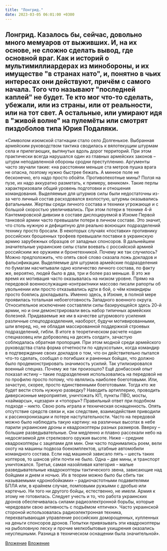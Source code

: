```yaml
---
title: "Лонгрид."
date: 2023-03-05 06:01:00 +0300
---
```


Лонгрид.
Казалось бы, сейчас, довольно много мемуаров от выживших. И, на их основе, не сложно сделать вывод, где основной враг. Как и историй о мультимиллиардерах из минобороны, и их имуществе "в странах нато", и, понятно в чьих интересах они действуют, причём с самого начала.
Того что называют "последней каплей" не будет. Те кто мог что-то сделать, убежали, или из страны, или от реальности, или на тот свет. А остальные, или умирают идя в "живой волне" на пулемёты или смотрят пиздоболов типа Юрия Подаляки.
-------------------
«Символом изюмской стагнации стало село Долгенькое.
Выбранная армейским руководством тактика сводилась к вялотекущим штурмам села и прилегающих, вытянутых вдоль дорог территорий.
При этом практически всегда нарушался один из главных армейских законов – штурм неподавленной обороны сродни преступлению.
Аргументы часто звучали такие: «на расстоянии меньше ста метров пушка врага не опасна, поэтому нужно быстрее бежать. А минное поле не бесконечно, его надо просто обойти.
Противопехотные мины? Ползя на пузе, их надо аккуратно разметать, к примеру, веником».
Такие перлы характеризовали общий уровень подготовки и отношения командования.
Выделяемые для штурмов силы были недостаточны из-за чего личный состав расходовался вхолостую, штурмы оказывались фатальными.
Жертвы среди личного состава и техники угрожающе и с большой скоростью увеличивались.
При этом потери в технике 4-й Кантемировской дивизии в составе дислоцируемой в Изюме Первой танковой армии часто превышали потери в личном составе.
Это значит, что столь нужную и дефицитную для реально воюющих подразделений технику просто бросали.
В некоторых случаях «поставки» противнику российских брошенных трофеев превышали поставки в украинскую армию зарубежных образцов от западных спонсоров.
В дальнейшем значительные украинские силы стали воевать с российской армией российским же оружием и бронетехникой.
Почему же так случилось? Можно предположить, что опять своё слово сказала ложь докладов и фальсификации.
Выделяемые для штурмов армейские подразделения по бумагам насчитывали одно количество личного состава, по факту же, вероятно, людей было в два, три и более раз меньше. В это же время их мотивация часто оказывалась на низком уровне.
Прямо на передовой военнослужащие-контрактники массово писали рапорты об увольнении или просто отказывались идти в бой, о чём командиры просто боялись докладывать.
Именно здесь, в Изюме, в полной мере проявилась тотальная небоеготовность Западного военного округа.
Относительное исключение составляли силы базирующейся здесь 20-й армии, но и они демонстрировали весь набор типичных армейских болезней.
Придаваемые же им в качестве штурмового усиления различные спецподразделения, наоборот, будучи мотивированными, шли вперед, но, не обладая массированной поддержкой строевых подразделений, гибли.
В итоге в теоретическом расчете «один спецназовец или доброволец на десять солдат», зачастую соблюдалась обратная пропорция.
При этом модной среди армейского руководства стала форма отчетности по «двухсотым», когда командир в подтверждение своих докладов о том, что он действительно пытался что-то сделать, сообщал о погибших и раненных бойцах, что должно было продемонстрировать значимость усилий.
Так утилизировался военный спецназ.
Почему же так произошло?
Ещё донбасский опыт показал истину – такие подразделения использовались на передовой не по профилю просто потому, что являлись наиболее боеготовыми.
Или, зачастую, скорее, просто единственными боеготовыми.
Тогда кто же будет вести столь нужную разведку?
Наводить артиллерию, проводить диверсионные мероприятия, уничтожать КП, пункты ПВО, мосты, «хаймарсы», «цезари» и «топоры»?
Правильный ответ при подобном подходе – никто.
Свою роль играла и техническая оснащенность.
Опять отсутствие средств связи и, как следствие, взаимодействия приводили к рассинхронизации и потере наступательности.
Часто на передовой можно было наблюдать такую картину: на различных высотах в небе парили украинские дроны и квадрокоптеры разных размеров.
Вверху – большие разведывательные.
Они медленно и плавно рассекали небо на недосягаемой для стрелкового оружия высоте.
Ниже – средние квадрокоптеры с зацепами для мин.
Они часто поднимались роем, вели охоту на машины подвоза боекомплектов, штабные автомобили командного состава.
Если над машиной зависало пять – шесть таких коптеров, то шансов уйти почти не было.
Одна – две мины, и транспорт уничтожался.
Третья, самая назойливая категория – малые разведывательные квадрокоптеры тактического звена, зависающие над бойцами и днем и ночью.
Их в теории можно было бы сбить так называемыми «дронобойками» – радиочастотными подавителями БПЛА или, в крайнем случае, помповыми ружьями с дробью или картечью.
Ни того ни другого бойцы, естественно, не имели. Армия к этому не готовилась.
Следует учесть и то, что работа украинских дронов обеспечивалась силами радиоэлектронной борьбы, которые чередовали свою активность с подъёмом «птичек».
Часто украинской стороной использовалась радиоэлектронная техника, перехватывающая управление российских доморощенных, купленных на деньги спонсоров дронов.
Попытки привязывать эти квадрокоптеры на рыболовную леску и прочие мелкобытовые ухищрения оказались неуспешными. Разница в техническом оснащении была значительной».


[Вложение](/assets/vk_photos/2/RkYcwpPLbkw.jpg)
[Вложение](/assets/vk_photos/2/w-paVRwklPE.jpg)
